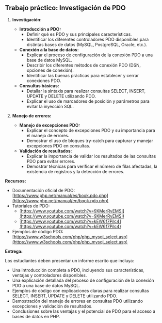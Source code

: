 ## Trabajo práctico: Investigación de PDO

1. **Investigación:**

   * **Introducción a PDO:**
     * Definir qué es PDO y sus principales características.
     * Identificar los diferentes controladores PDO disponibles para distintas bases de datos (MySQL, PostgreSQL, Oracle, etc.).
   * **Conexión a la base de datos:**
     * Explicar el proceso de configuración de la conexión PDO a una base de datos MySQL.
     * Describir los diferentes métodos de conexión PDO (DSN, opciones de conexión).
     * Identificar las buenas prácticas para establecer y cerrar conexiones PDO.
   * **Consultas básicas:**
     * Detallar la sintaxis para realizar consultas SELECT, INSERT, UPDATE y DELETE utilizando PDO.
     * Explicar el uso de marcadores de posición y parámetros para evitar la inyección SQL.

2. **Manejo de errores:**

   * **Manejo de excepciones PDO:**
     * Explicar el concepto de excepciones PDO y su importancia para el manejo de errores.
     * Demostrar el uso de bloques try-catch para capturar y manejar excepciones PDO en consultas.
   * **Validación de resultados:**
     * Explicar la importancia de validar los resultados de las consultas PDO para evitar errores.
     * Demostrar técnicas para verificar el número de filas afectadas, la existencia de registros y la detección de errores.

**Recursos:**

* Documentación oficial de PDO: [https://www.php.net/manual/es/book.pdo.php](https://www.php.net/manual/en/book.pdo.php)
* Tutoriales de PDO:
    * [https://www.youtube.com/watch?v=9XMerRvEMSI](https://www.youtube.com/watch?v=9XMerRvEMSI)
    * [https://www.youtube.com/watch?v=kEW6f7Pilc4](https://www.youtube.com/watch?v=kEW6f7Pilc4)
* Ejemplos de código PDO: [https://www.w3schools.com/php/php_mysql_select.asp](https://www.w3schools.com/php/php_mysql_select.asp)

**Entrega:**

Los estudiantes deben presentar un informe escrito que incluya:

* Una introducción completa a PDO, incluyendo sus características, ventajas y controladores disponibles.
* Una explicación detallada del proceso de configuración de la conexión PDO a una base de datos MySQL.
* Ejemplos de código con explicaciones claras para realizar consultas SELECT, INSERT, UPDATE y DELETE utilizando PDO.
* Demostración del manejo de errores en consultas PDO utilizando excepciones y validación de resultados.
* Conclusiones sobre las ventajas y el potencial de PDO para el acceso a bases de datos en PHP.

